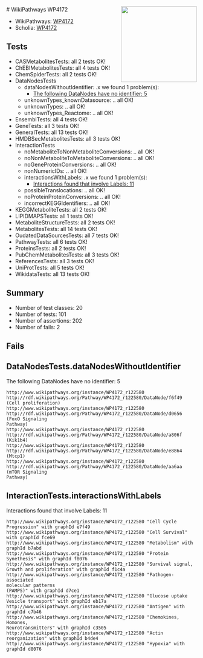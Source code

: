 <img style="float: right; width: 200px" src="https://upload.wikimedia.org/wikipedia/commons/thumb/8/83/Wplogo_with_text_500.png/640px-Wplogo_with_text_500.png" />
# WikiPathways WP4172

* WikiPathways: [WP4172](https://new.wikipathways.org/pathways/WP4172)
* Scholia: [WP4172](https://scholia.toolforge.org/wikipathways/WP4172)
## Tests
* CASMetabolitesTests: all 2 tests OK!
* ChEBIMetabolitesTests: all 4 tests OK!
* ChemSpiderTests: all 2 tests OK!
* DataNodesTests
    * dataNodesWithoutIdentifier: .x we found 1 problem(s):
        * [The following DataNodes have no identifier: 5](#d2d32fa4)
    * unknownTypes_knownDatasource: .. all OK!
    * unknownTypes: .. all OK!
    * unknownTypes_Reactome: .. all OK!
* EnsemblTests: all 4 tests OK!
* GeneTests: all 3 tests OK!
* GeneralTests: all 13 tests OK!
* HMDBSecMetabolitesTests: all 3 tests OK!
* InteractionTests
    * noMetaboliteToNonMetaboliteConversions: .. all OK!
    * noNonMetaboliteToMetaboliteConversions: .. all OK!
    * noGeneProteinConversions: .. all OK!
    * nonNumericIDs: .. all OK!
    * interactionsWithLabels: .x we found 1 problem(s):
        * [Interactions found that involve Labels: 11](#fe97a8b9)
    * possibleTranslocations: .. all OK!
    * noProteinProteinConversions: .. all OK!
    * incorrectKEGGIdentifiers: .. all OK!
* KEGGMetaboliteTests: all 2 tests OK!
* LIPIDMAPSTests: all 1 tests OK!
* MetaboliteStructureTests: all 2 tests OK!
* MetabolitesTests: all 14 tests OK!
* OudatedDataSourcesTests: all 7 tests OK!
* PathwayTests: all 6 tests OK!
* ProteinsTests: all 2 tests OK!
* PubChemMetabolitesTests: all 3 tests OK!
* ReferencesTests: all 3 tests OK!
* UniProtTests: all 5 tests OK!
* WikidataTests: all 13 tests OK!


## Summary

* Number of test classes: 20
* Number of tests: 101
* Number of assertions: 202
* Number of fails: 2

## Fails

<a name="d2d32fa4" />

## DataNodesTests.dataNodesWithoutIdentifier

The following DataNodes have no identifier: 5
```
http://www.wikipathways.org/instance/WP4172_r122580 http://rdf.wikipathways.org/Pathway/WP4172_r122580/DataNode/f6f49 (Cell proliferation)
http://www.wikipathways.org/instance/WP4172_r122580 http://rdf.wikipathways.org/Pathway/WP4172_r122580/DataNode/d0656 (FoxO Signaling
Pathway)
http://www.wikipathways.org/instance/WP4172_r122580 http://rdf.wikipathways.org/Pathway/WP4172_r122580/DataNode/a806f (Kik1b4)
http://www.wikipathways.org/instance/WP4172_r122580 http://rdf.wikipathways.org/Pathway/WP4172_r122580/DataNode/e8864 (Mtcp1)
http://www.wikipathways.org/instance/WP4172_r122580 http://rdf.wikipathways.org/Pathway/WP4172_r122580/DataNode/aa6aa (mTOR Signaling
Pathway)
```

<a name="fe97a8b9" />

## InteractionTests.interactionsWithLabels

Interactions found that involve Labels: 11
```
http://www.wikipathways.org/instance/WP4172_r122580 "Cell Cycle Progression" with graphId e7f49
http://www.wikipathways.org/instance/WP4172_r122580 "Cell Survival" with graphId fce69
http://www.wikipathways.org/instance/WP4172_r122580 "Metabolism" with graphId b7abd
http://www.wikipathways.org/instance/WP4172_r122580 "Protein Synethesis" with graphId f8076
http://www.wikipathways.org/instance/WP4172_r122580 "Survival signal,
Growth and proliferation" with graphId f1c4a
http://www.wikipathways.org/instance/WP4172_r122580 "Pathogen-associated
molecular patterns
(PAMPS)" with graphId d7ce1
http://www.wikipathways.org/instance/WP4172_r122580 "Glucose uptake
Vesicle transport" with graphId eb17a
http://www.wikipathways.org/instance/WP4172_r122580 "Antigen" with graphId c7b46
http://www.wikipathways.org/instance/WP4172_r122580 "Chemokines, 
Homones, 
Neurotransmitters" with graphId c3505
http://www.wikipathways.org/instance/WP4172_r122580 "Actin reorganization" with graphId b4de4
http://www.wikipathways.org/instance/WP4172_r122580 "Hypoxia" with graphId d8076
```


